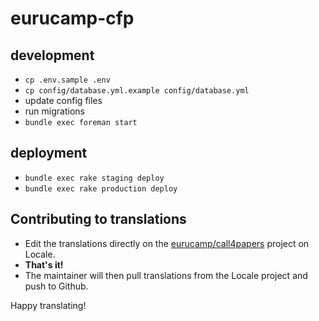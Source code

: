 # eurucamp-cfp

## development

* `cp .env.sample .env`
* `cp config/database.yml.example config/database.yml`
* update config files
* run migrations
* `bundle exec foreman start`

## deployment

* `bundle exec rake staging deploy`
* `bundle exec rake production deploy`

## Contributing to translations

- Edit the translations directly on the [eurucamp/call4papers](http://www.localeapp.com/projects/public?search=eurucamp/call4papers) project on Locale.
- **That's it!**
- The maintainer will then pull translations from the Locale project and push to Github.

Happy translating!

